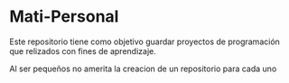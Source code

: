 # Mati-Personal

Este repositorio tiene como objetivo guardar proyectos de programación que relizados con fines de aprendizaje.

Al ser pequeños no amerita la creacion de un repositorio para cada uno

